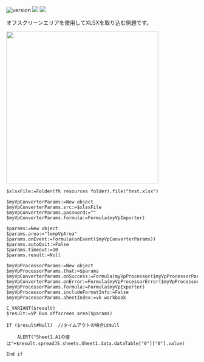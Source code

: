 ![version](https://img.shields.io/badge/version-18%2B-EB8E5F) ![](https://img.shields.io/badge/version-19%2B-5682DF) ![](https://img.shields.io/badge/version-20%2B-E23089)

オフスクリーンエリアを使用してXLSXを取り込む例題です。

<img src="https://github.com/miyako/4d-example-import-xlsx-with-view-pro/assets/1725068/a24e3cea-1765-4ff9-ab86-e62e63bf8490" style="width:400px;height:auto" />

```4d
$xlsxFile:=Folder(fk resources folder).file("test.xlsx")

$myVpConverterParams:=New object
$myVpConverterParams.src:=$xlsxFile
$myVpConverterParams.password:=""
$myVpConverterParams.formula:=Formula(myVpImporter)

$params:=New object
$params.area:="tempVpArea"
$params.onEvent:=Formula(onEvent($myVpConverterParams))
$params.autoQuit:=False
$params.timeout:=10
$params.result:=Null

$myVpProcessorParams:=New object
$myVpProcessorParams.that:=$params
$myVpConverterParams.onSuccess:=Formula(myVpProcessor($myVpProcessorParams))
$myVpConverterParams.onError:=Formula(myVpProcessorError($myVpProcessorParams))
$myVpProcessorParams.formula:=Formula(myVpExporter)
$myVpProcessorParams.includeFormatInfo:=False
$myVpProcessorParams.sheetIndex:=vk workbook

C_VARIANT($result)
$result:=VP Run offscreen area($params)

If ($result#Null)  //タイムアウトの場合はNull
	
	ALERT("Sheet1.A1の値は"+$result.spreadJS.sheets.Sheet1.data.dataTable["0"]["0"].value)
	
End if 
```
